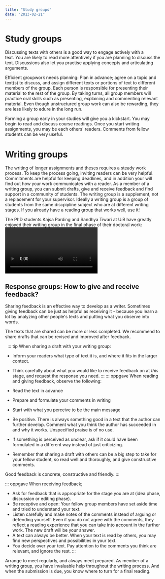 ```yaml
---
title: "Study groups"
date: "2013-02-21"
---
```


# Study groups

Discussing texts with others is a good way to engage actively with a text. You are likely to read more attentively if you are planning to discuss the text. Discussions also let you practise applying concepts and articulating arguments.

Efficient groupwork needs planning: Plan in advance; agree on a topic and text(s) to discuss, and assign different texts or portions of text to different members of the group. Each person is responsible for presenting their material to the rest of the group. By taking turns, all group members will practice oral skills such as presenting, explaining and commenting relevant material. Even though unstructured group work can also be rewarding, they are less likely to edure in the long run. 

Forming a group early in your studies will give you a kickstart. You may begin to read and discuss course readings. Once you start writing assignments, you may be each others' readers. Comments from fellow students can be very useful.

# Writing groups 
The writing of longer assignments and theses requires a steady work process. To keep the process going, inviting readers can be very helpful. Commitments are helpful for keeping deadlines, and in addition your will find out how your work communicates with a reader. As a member of a writing group, you can submit drafts, give and receive feedback and find support in a community of students. The writing group is a supplement, not a replacement for your supervisor. Ideally a writing group is a group of students from the same discpipline subject who are at different writing stages. If you already have a reading group that works well, use it!

The PhD students Kajsa Parding and Sandhya Tiwari at UiB have greatly enjoyed their writing group in the final phase of their doctoral work:
<Video id="pbH-PqsYxK8" />

## Response groups: How to give and receive feedback?

Sharing feedback is an effective way to develop as a writer. Sometimes giving feedback can be just as helpful as receiving it - because you learn a lot by analyzing other people's texts and putting what you observe into words.

The texts that are shared can be more or less completed. We recommend to share drafts that can be revised and improved after feedback. 

 
::: tip When sharing a draft with your writing group:
- Inform your readers what type of text it is, and where it fits in the larger contect.
- Think carefully about what you would like to receive feedback on at _this_ stage, and request the response you need.
:::
::: oppgave When reading and giving feedback, observe the following:

- Read the text in advance
- Prepare and formulate your comments in writing
- Start with what you perceive to be the main message
- Be positive. There is always something good in a text that the author can further develop.
Comment what you think the author has succeeded in and why it works. Unspecified praise is of no use.
- If something is perceived as unclear, ask if it could have been formulated in a different way instead of just criticizing.
- Remember that sharing a draft with others can be a big step to take for your fellow student, so read well and thoroughly, and give constructive comments.

Good feedback is concrete, constructive and friendly.
::: 

::: oppgave When receiving feedback;

- Ask for feedback that is appropriate for the stage you are at (idea phase, discussion or editing phase).
- Be receptive and open: Your fellow group members have set aside time and tried to understand your text.
- Listen carefully and make notes of the comments instead of arguing or defending yourself. Even if you do not agree with the comments, they reflect a reading experience that you can take into account in the further work. The new draft will be your answer.
- A text can always be better. When your text is read by others, you may find new perspectives and possibilities in your text.
- You decide over your text. Pay attention to the comments you think are relevant, and ignore the rest.
:::

Arrange to meet regularly, and always meet prepared. As member of a writing group, you have invaluable help throughout the writing process. And when the submission is due, you know where to turn for a final reading.

<Figure
  src="/images/kategori_studier5-1.jpg"
  alt="Study group discussing an academic text"
  caption="Study group. Photo: NHH"
  type="right"
/>


